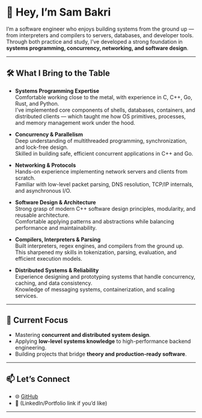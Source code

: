 # 👋 Hey, I’m Sam Bakri

I’m a software engineer who enjoys building systems from the ground up — from interpreters and compilers to servers, databases, and developer tools.  
Through both practice and study, I’ve developed a strong foundation in **systems programming, concurrency, networking, and software design**.  

---

## 🛠️ What I Bring to the Table

- **Systems Programming Expertise**  
  Comfortable working close to the metal, with experience in C, C++, Go, Rust, and Python.  
  I’ve implemented core components of shells, databases, containers, and distributed clients — which taught me how OS primitives, processes, and memory management work under the hood.  

- **Concurrency & Parallelism**  
  Deep understanding of multithreaded programming, synchronization, and lock-free design.  
  Skilled in building safe, efficient concurrent applications in C++ and Go.  

- **Networking & Protocols**  
  Hands-on experience implementing network servers and clients from scratch.  
  Familiar with low-level packet parsing, DNS resolution, TCP/IP internals, and asynchronous I/O.  

- **Software Design & Architecture**  
  Strong grasp of modern C++ software design principles, modularity, and reusable architecture.  
  Comfortable applying patterns and abstractions while balancing performance and maintainability.  

- **Compilers, Interpreters & Parsing**  
  Built interpreters, regex engines, and compilers from the ground up.  
  This sharpened my skills in tokenization, parsing, evaluation, and efficient execution models.  

- **Distributed Systems & Reliability**  
  Experience designing and prototyping systems that handle concurrency, caching, and data consistency.  
  Knowledge of messaging systems, containerization, and scaling services.  

---

## 🌱 Current Focus

- Mastering **concurrent and distributed system design**.  
- Applying **low-level systems knowledge** to high-performance backend engineering.  
- Building projects that bridge **theory and production-ready software**.  

---

## 📫 Let’s Connect

- 🌐 [GitHub](https://github.com/binosaurus0)  
- 💼 (LinkedIn/Portfolio link if you’d like)  

---

